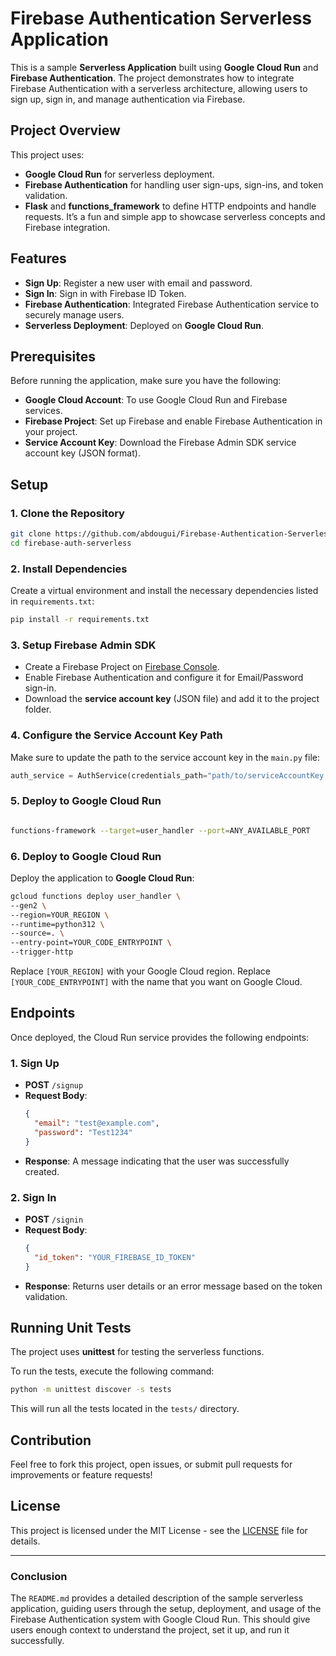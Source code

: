 # Firebase Authentication Serverless Application

This is a sample **Serverless Application** built using **Google Cloud Run** and **Firebase Authentication**. The project demonstrates how to integrate Firebase Authentication with a serverless architecture, allowing users to sign up, sign in, and manage authentication via Firebase.

## Project Overview

This project uses:

- **Google Cloud Run** for serverless deployment.
- **Firebase Authentication** for handling user sign-ups, sign-ins, and token validation.
- **Flask** and **functions_framework** to define HTTP endpoints and handle requests.
It’s a fun and simple app to showcase serverless concepts and Firebase integration.

## Features

- **Sign Up**: Register a new user with email and password.
- **Sign In**: Sign in with Firebase ID Token.
- **Firebase Authentication**: Integrated Firebase Authentication service to securely manage users.
- **Serverless Deployment**: Deployed on **Google Cloud Run**.

## Prerequisites

Before running the application, make sure you have the following:

- **Google Cloud Account**: To use Google Cloud Run and Firebase services.
- **Firebase Project**: Set up Firebase and enable Firebase Authentication in your project.
- **Service Account Key**: Download the Firebase Admin SDK service account key (JSON format).
## Setup

### 1. Clone the Repository

```bash
git clone https://github.com/abdougui/Firebase-Authentication-Serverless-Application.git
cd firebase-auth-serverless
```

### 2. Install Dependencies

Create a virtual environment and install the necessary dependencies listed in `requirements.txt`:

```bash
pip install -r requirements.txt
```

### 3. Setup Firebase Admin SDK

- Create a Firebase Project on [Firebase Console](https://console.firebase.google.com/).
- Enable Firebase Authentication and configure it for Email/Password sign-in.
- Download the **service account key** (JSON file) and add it to the project folder.

### 4. Configure the Service Account Key Path

Make sure to update the path to the service account key in the `main.py` file:

```python
auth_service = AuthService(credentials_path="path/to/serviceAccountKey.json")
```
### 5. Deploy to Google Cloud Run
```bash

functions-framework --target=user_handler --port=ANY_AVAILABLE_PORT
```

### 6. Deploy to Google Cloud Run

Deploy the application to **Google Cloud Run**:

```bash
gcloud functions deploy user_handler \
--gen2 \
--region=YOUR_REGION \
--runtime=python312 \
--source=. \
--entry-point=YOUR_CODE_ENTRYPOINT \
--trigger-http
```

Replace `[YOUR_REGION]` with your Google Cloud region.
Replace `[YOUR_CODE_ENTRYPOINT]` with the name that you want on Google Cloud.

## Endpoints

Once deployed, the Cloud Run service provides the following endpoints:

### 1. **Sign Up**

- **POST** `/signup`
- **Request Body**:
  ```json
  {
    "email": "test@example.com",
    "password": "Test1234"
  }
  ```
- **Response**: A message indicating that the user was successfully created.
  
### 2. **Sign In**

- **POST** `/signin`
- **Request Body**:
  ```json
  {
    "id_token": "YOUR_FIREBASE_ID_TOKEN"
  }
  ```
- **Response**: Returns user details or an error message based on the token validation.

## Running Unit Tests

The project uses **unittest** for testing the serverless functions.

To run the tests, execute the following command:

```bash
python -m unittest discover -s tests
```

This will run all the tests located in the `tests/` directory.

## Contribution

Feel free to fork this project, open issues, or submit pull requests for improvements or feature requests!

## License

This project is licensed under the MIT License - see the [LICENSE](LICENSE) file for details.

---

### Conclusion

The `README.md` provides a detailed description of the sample serverless application, guiding users through the setup, deployment, and usage of the Firebase Authentication system with Google Cloud Run. This should give users enough context to understand the project, set it up, and run it successfully.